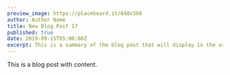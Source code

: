 ```yaml
---
preview_image: https://placebeard.it/640x360
author: Author Name
title: New Blog Post 17
published: true
date: 2019-09-15T05:00:00Z
excerpt: This is a summary of the blog post that will display in the article list.
---
```


This is a blog post with content.